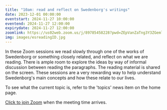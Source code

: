 ```yaml
---
title: "10am: read and reflect on Swedenborg's writings"
date: 2023-12-01 00:00:00
eventstart: 2024-11-27 10:00:00
eventend: 2024-11-27 12:00:00
expirydate: 2024-11-27 12:00:00
zoomlink: https://us02web.zoom.us/j/89785458228?pwd=ZEpVanZaTng3Y3ZGeml0R2RjcTY1QT09
img: images/esreadingID.jpg
---
```


In these Zoom sessions we read slowly through one of the works of Swedenborg or something closely related, and reflect on what we are reading. There is ample room to explore the ideas by way of informal discussion between reading the paragraphs. The reading material is shared on the screen. These sessions are a very rewarding way to help understand Swedenborg's main concepts and how these relate to our lives.

To see what the current topic is, refer to the 'topics' news item on the home page.

[Click to join Zoom](https://us02web.zoom.us/j/89785458228?pwd=ZEpVanZaTng3Y3ZGeml0R2RjcTY1QT09) when the meeting time arrives.


